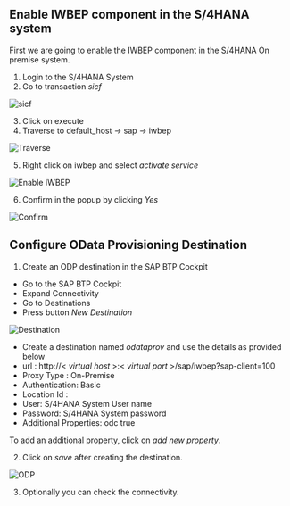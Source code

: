 ## Enable IWBEP component in the S/4HANA system

First we are going to enable the IWBEP component in the S/4HANA On premise system.

1. Login to the S/4HANA System
2. Go to transaction *sicf*

 ![sicf](./images/add0.png)

3. Click on execute
4. Traverse to default_host -> sap -> iwbep

 ![Traverse](./images/add01.png)

5. Right click on iwbep and select *activate service*

 ![Enable IWBEP](./images/add1.png)
 
6. Confirm in the popup by clicking *Yes*

 ![Confirm](./images/add2.png)

## Configure OData Provisioning Destination

1. Create an ODP destination in the SAP BTP Cockpit

- Go to the SAP BTP Cockpit
- Expand Connectivity
- Go to Destinations
- Press button *New Destination*

![Destination](./images/add5-1.png)

- Create a destination named *odataprov* and use the details as provided below 
 - url : http://< *virtual host* >:< *virtual port* >/sap/iwbep?sap-client=100
 - Proxy Type : On-Premise
 - Authentication: Basic
 - Location Id : 
 - User: S/4HANA System User name
 - Password: S/4HANA System password
 - Additional Properties: odc true
 
 To add an additional property, click on *add new property*.
 
 2. Click on *save* after creating the destination. 
 
  ![ODP](./images/add5-2.png)
 
 3. Optionally you can check the connectivity.

